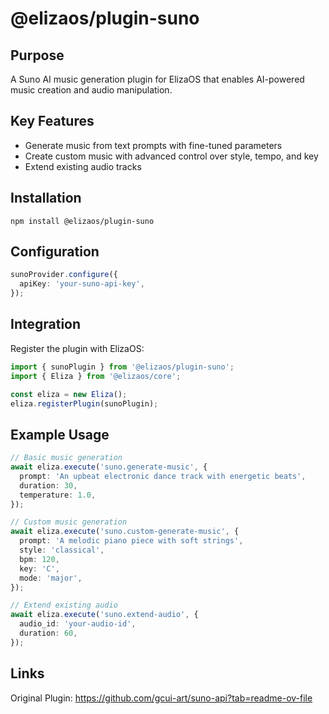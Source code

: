 # @elizaos/plugin-suno

## Purpose

A Suno AI music generation plugin for ElizaOS that enables AI-powered music creation and audio manipulation.

## Key Features

- Generate music from text prompts with fine-tuned parameters
- Create custom music with advanced control over style, tempo, and key
- Extend existing audio tracks

## Installation

```
npm install @elizaos/plugin-suno
```

## Configuration

```typescript
sunoProvider.configure({
  apiKey: 'your-suno-api-key',
});
```

## Integration

Register the plugin with ElizaOS:

```typescript
import { sunoPlugin } from '@elizaos/plugin-suno';
import { Eliza } from '@elizaos/core';

const eliza = new Eliza();
eliza.registerPlugin(sunoPlugin);
```

## Example Usage

```typescript
// Basic music generation
await eliza.execute('suno.generate-music', {
  prompt: 'An upbeat electronic dance track with energetic beats',
  duration: 30,
  temperature: 1.0,
});

// Custom music generation
await eliza.execute('suno.custom-generate-music', {
  prompt: 'A melodic piano piece with soft strings',
  style: 'classical',
  bpm: 120,
  key: 'C',
  mode: 'major',
});

// Extend existing audio
await eliza.execute('suno.extend-audio', {
  audio_id: 'your-audio-id',
  duration: 60,
});
```

## Links

Original Plugin: https://github.com/gcui-art/suno-api?tab=readme-ov-file
